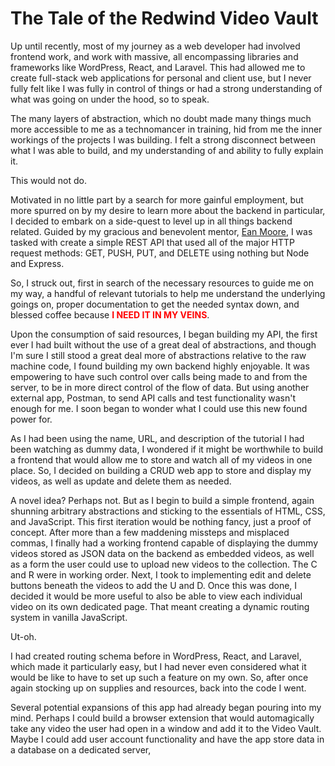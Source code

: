 # The Tale of the Redwind Video Vault

Up until recently, most of my journey as a web developer had involved frontend work, and work with massive, all encompassing libraries and frameworks like WordPress, React, and Laravel. This had allowed me to create full-stack web applications for personal and client use, but I never fully felt like I was fully in control of things or had a strong understanding of what was going on under the hood, so to speak. 

The many layers of abstraction, which no doubt made many things much more accessible to me as a technomancer in training, hid from me the inner workings of the projects I was building. I felt a strong disconnect between what I was able to build, and my understanding of and ability to fully explain it.

This would not do.

Motivated in no little part by a search for more gainful employment, but more spurred on by my desire to learn more about the backend in particular, I decided to embark on a side-quest to level up in all things backend related. Guided by my gracious and benevolent mentor, [Ean Moore](), I was tasked with create a simple REST API that used all of the major HTTP request methods: GET, PUSH, PUT, and DELETE using nothing but Node and Express.

So, I struck out, first in search of the necessary resources to guide me on my way, a handful of relevant tutorials to help me understand the underlying goings on, proper documentation to get the needed syntax down, and blessed coffee because <span style="color:red; font-weight:bold;">I NEED IT IN MY VEINS</span>.

Upon the consumption of said resources, I began building my API, the first ever I had built without the use of a great deal of abstractions, and though I'm sure I still stood a great deal more of abstractions relative to the raw machine code, I found building my own backend highly enjoyable. It was empowering to have such control over calls being made to and from the server, to be in more direct control of the flow of data. But using another external app, Postman, to send API calls and test functionality wasn't enough for me. I soon began to wonder what I could use this new found power for.

As I had been using the name, URL, and description of the tutorial I had been watching as dummy data, I wondered if it might be worthwhile to build a frontend that would allow me to store and watch all of my videos in one place. So, I decided on building a CRUD web app to store and display my videos, as well as update and delete them as needed.

A novel idea? Perhaps not. But as I begin to build a simple frontend, again shunning arbitrary abstractions and sticking to the essentials of HTML, CSS, and JavaScript. This first iteration would be nothing fancy, just a proof of concept. After more than a few maddening missteps and misplaced commas, I finally had a working frontend capable of displaying the dummy videos stored as JSON data on the backend as embedded videos, as well as a form the user could use to upload new videos to the collection. The C and R were in working order. Next, I took to implementing edit and delete buttons beneath the videos to add the U and D. Once this was done, I decided it would be more useful to also be able to view each individual video on its own dedicated page. That meant creating a dynamic routing system in vanilla JavaScript.

Ut-oh.

I had created routing schema before in WordPress, React, and Laravel, which made it particularly easy, but I had never even considered what it would be like to have to set up such a feature on my own. So, after once again stocking up on supplies and resources, back into the code I went.

Several potential expansions of this app had already began pouring into my mind. Perhaps I could build a browser extension that would automagically take any video the user had open in a window and add it to the Video Vault. Maybe I could add user account functionality and have the app store data in a database on a dedicated server,

